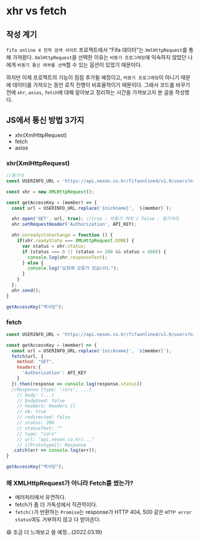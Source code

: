 # xhr vs fetch
## 작성 계기
`fifa online 4 전적 검색 사이트` 프로젝트에서 "Fifa 데이터"는 `XmlHttpRequest`를 통해 가져왔다. `XmlHttpRequest`을 선택한 이유는 `비동기 프로그래밍`에 익숙하지 않았던 나에게 `비동기 통신 여부를 선택`할 수 있는 옵션이 있었기 때문이다.

하지만 이제 프로젝트의 기능이 점점 추가될 예정이고, `비동기 프로그래밍`이 아니기 때문에 데이터를 가져오는 동안 로직 진행이 비효율적이기 때문이다. 그래서 코드를 바꾸기 전에 `xhr`, `axios`, `fetch`에 대해 알아보고 정리하는 시간을 가져보고자 본 글을 작성했다.

## JS에서 통신 방법 3가지
* xhr(XmlHttpRequest)
* fetch
* axios

### xhr(XmlHttpRequest)
```javascript
//동기식
const USERINFO_URL = 'https://api.nexon.co.kr/fifaonline4/v1.0/users?nickname={nickname}';

const xhr = new XMLHttpRequest();

const getAccessKey = (member) => {
  const url = USERINFO_URL.replace('{nickname}', `${member}`);

  xhr.open('GET', url, true); //true : 비동기 처리 / false : 동기처리
  xhr.setRequestHeader('Authorization', API_KEY);

  xhr.onreadystatechange = function () {
    if(xhr.readyState === XMLHttpRequest.DONE) {
      var status = xhr.status;
      if (status === 0 || (status >= 200 && status < 400)) {
        console.log(xhr.responseText);
      } else {
        console.log("요청에 오류가 있습니다.");
      }
    }
  };
  xhr.send();
}

getAccessKey("짝사앙");
```

### fetch
```javascript
const USERINFO_URL = 'https://api.nexon.co.kr/fifaonline4/v1.0/users?nickname={nickname}';

const getAccessKey = (member) => {
  const url = USERINFO_URL.replace('{nickname}', `${member}`);
  fetch(url, {
    method: "GET",
    headers:{
      'Authorization': API_KEY
    }
  }).then(response => console.log(response.status))
  //Response {type: 'cors', ...}
    // body: (...)
    // bodyUsed: false
    // headers: Headers {}
    // ok: true
    // redirected: false
    // status: 200
    // statusText: ""
    // type: "cors"
    // url: "api.nexon.co.kr/..."
    // [[Prototype]]: Response
  .catch(err => console.log(err));
}

getAccessKey("짝사앙");
```

### 왜 XMLHttpRequest가 아니라 Fetch를 썼는가?
- 에러처리에서 유연하다.
- fetch가 좀 더 가독성에서 직관적이다.
- `fetch()`가 반환하는 `Promise`는 response가 HTTP 404, 500 같은 `HTTP error status`여도 거부하지 않고 다 받아온다.
  
😄 조금 더 느껴보고 쓸 예정...(2022.03.19)